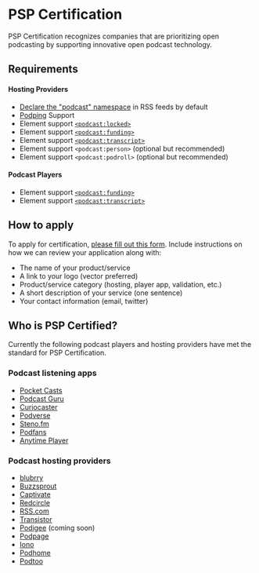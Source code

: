# PSP Certification
PSP Certification recognizes companies that are prioritizing open podcasting by supporting innovative open podcast technology.

## Requirements
#### Hosting Providers
* [Declare the "podcast" namespace](https://github.com/Podcast-Standards-Project/PSP-1-Podcast-RSS-Specification#required-rss-namespace-declarations) in RSS feeds by default
* [Podping](https://github.com/Podcastindex-org/podping.cloud) Support
* Element support [`<podcast:locked>`](https://github.com/Podcast-Standards-Project/PSP-1-Podcast-RSS-Specification#channel-podcast-locked)
* Element support [`<podcast:funding>`](https://github.com/Podcast-Standards-Project/PSP-1-Podcast-RSS-Specification#podcastfunding)
* Element support [`<podcast:transcript>`](https://github.com/Podcast-Standards-Project/PSP-1-Podcast-RSS-Specification#item-podcast-transcript)
* Element support `<podcast:person>` (optional but recommended)
* Element support `<podcast:podroll>` (optional but recommended)

#### Podcast Players
* Element support [`<podcast:funding>`](https://github.com/Podcast-Standards-Project/PSP-1-Podcast-RSS-Specification#podcastfunding)
* Element support [`<podcast:transcript>`](https://github.com/Podcast-Standards-Project/PSP-1-Podcast-RSS-Specification#item-podcast-transcript)

## How to apply
To apply for certification, [please fill out this form](https://forms.reform.app/pF4xrZ/psp/dkbkq1). Include instructions on how we can review your application along with:
* The name of your product/service
* A link to your logo (vector preferred)
* Product/service category (hosting, player app, validation, etc.)
* A short description of your service (one sentence)
* Your contact information (email, twitter)

## Who is PSP Certified?

Currently the following podcast players and hosting providers have met the standard for PSP Certification.

### Podcast listening apps

* [Pocket Casts](https://pocketcasts.com/)
* [Podcast Guru](https://podcastguru.io/)
* [Curiocaster](https://curiocaster.com/)
* [Podverse](https://podverse.fm/)
* [Steno.fm](https://www.steno.fm/)
* [Podfans](https://podfans.fm/)
* [Anytime Player](https://anytimeplayer.app/)


### Podcast hosting providers

* [blubrry](https://blubrry.com/)
* [Buzzsprout](https://www.buzzsprout.com/)
* [Captivate](https://www.captivate.fm/)
* [Redcircle](https://redcircle.com/)
* [RSS.com](https://rss.com/)
* [Transistor](https://transistor.fm/)
* [Podigee](https://www.podigee.com/en/) (coming soon)
* [Podpage](https://www.podpage.com/)
* [Iono](https://iono.fm/)
* [Podhome](https://www.podhome.fm/)
* [Podtoo](https://podtoo.com/)
